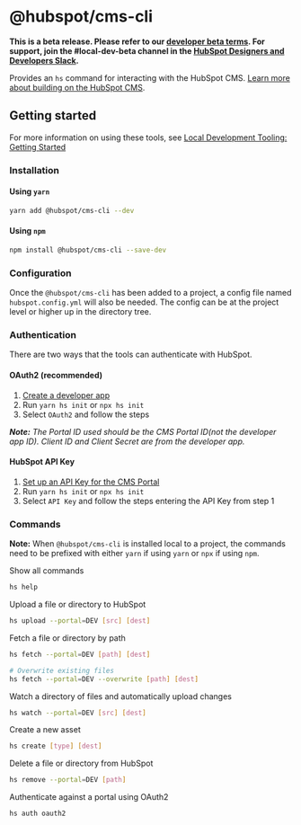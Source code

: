# @hubspot/cms-cli

 **This is a beta release. Please refer to our [developer beta terms](https://legal.hubspot.com/developerbetaterms). For support, join the #local-dev-beta channel in the [HubSpot Designers and Developers Slack](https://designers.hubspot.com/slack).**


Provides an `hs` command for interacting with the HubSpot CMS. [Learn more about building on the HubSpot CMS](https://designers.hubspot.com/discoverykit).

## Getting started

For more information on using these tools, see [Local Development Tooling: Getting Started](https://designers.hubspot.com/docs/tools/local-development)

### Installation

#### Using `yarn`

```bash
yarn add @hubspot/cms-cli --dev
```

#### Using `npm`

```bash
npm install @hubspot/cms-cli --save-dev
```

### Configuration

Once the `@hubspot/cms-cli` has been added to a project, a config file named `hubspot.config.yml` will also be needed.  The config can be at the project level or higher up in the directory tree.


### Authentication

There are two ways that the tools can authenticate with HubSpot.

#### OAuth2 (recommended)

1. [Create a developer app](https://developers.hubspot.com/docs/faq/how-do-i-create-an-app-in-hubspot)
2. Run `yarn hs init` or `npx hs init`
3. Select `OAuth2` and follow the steps

_**Note:** The Portal ID used should be the CMS Portal ID(not the developer app ID). Client ID and Client Secret are from the developer app._

#### HubSpot API Key

1. [Set up an API Key for the CMS Portal](https://knowledge.hubspot.com/articles/kcs_article/integrations/how-do-i-get-my-hubspot-api-key)
2. Run `yarn hs init` or `npx hs init`
3. Select `API Key` and follow the steps entering the API Key from step 1


### Commands

**Note:** When `@hubspot/cms-cli` is installed local to a project, the commands need to be prefixed with either `yarn` if using `yarn` or `npx` if using `npm`.


Show all commands

```bash
hs help
```

Upload a file or directory to HubSpot

```bash
hs upload --portal=DEV [src] [dest]
```

Fetch a file or directory by path

```bash
hs fetch --portal=DEV [path] [dest]

# Overwrite existing files
hs fetch --portal=DEV --overwrite [path] [dest]
```

Watch a directory of files and automatically upload changes

```bash
hs watch --portal=DEV [src] [dest]
```

Create a new asset

```bash
hs create [type] [dest]
```

Delete a file or directory from HubSpot

```bash
hs remove --portal=DEV [path]
```

Authenticate against a portal using OAuth2

```bash
hs auth oauth2
```
